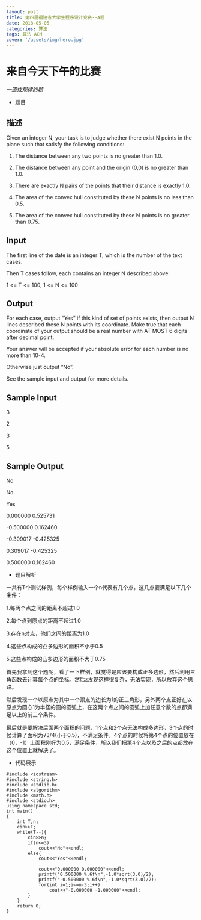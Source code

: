 ```yaml
---
layout: post
title: 第四届福建省大学生程序设计竞赛--A题
date: 2018-05-05
categories: 算法
tags: 算法 ACM
cover: '/assets/img/hero.jpg'
---
```

# 来自今天下午的比赛

*一道找规律的题*

* 题目

## 描述
Given an integer N, your task is to judge whether there exist N points in the plane such that satisfy the following conditions:

1. The distance between any two points is no greater than 1.0.

2. The distance between any point and the origin (0,0) is no greater than 1.0.

3. There are exactly N pairs of the points that their distance is exactly 1.0.

4. The area of the convex hull constituted by these N points is no less than 0.5.

5. The area of the convex hull constituted by these N points is no greater than 0.75.

## Input


The first line of the date is an integer T, which is the number of the text cases.

Then T cases follow, each contains an integer N described above.

1 <= T <= 100, 1 <= N <= 100

## Output

For each case, output “Yes” if this kind of set of points exists, then output N lines described these N points with its coordinate. Make true that each coordinate of your output should be a real number with AT MOST 6 digits after decimal point.

Your answer will be accepted if your absolute error for each number is no more than 10-4.

Otherwise just output “No”.

See the sample input and output for more details.

## Sample Input
3

2

3

5

## Sample Output
No

No

Yes

0.000000 0.525731

-0.500000 0.162460

-0.309017 -0.425325

0.309017 -0.425325

0.500000 0.162460
* 题目解析

一共有T个测试样例，每个样例输入一个n代表有几个点，这几点要满足以下几个条件：

1.每两个点之间的距离不超过1.0

2.每个点到原点的距离不超过1.0

3.存在n对点，他们之间的距离为1.0

4.这些点构成的凸多边形的面积不小于0.5

5.这些点构成的凸多边形的面积不大于0.75


首先我拿到这个题呢，看了一下样例，就觉得是应该要构成正多边形，然后利用三角函数去计算每个点的坐标。然后z发现这样很复杂，无法实现，所以放弃这个思路。

然后发现一个以原点为其中一个顶点的边长为1的正三角形，另外两个点正好在以原点为圆心1为半径的圆的圆弧上，在这两个点之间的圆弧上加任意个数的点都满足以上的前三个条件。

最后就是要解决后面两个面积的问题，1个点和2个点无法构成多边形，3个点的时候计算了面积为√3/4(小于0.5)，不满足条件。4个点的时候将第4个点的位置放在（0，-1）上面积刚好为0.5，满足条件，所以我们把第4个点以及之后的点都放在这个位置上就解决了。

* 代码展示

``` clike
#include <iostream>
#include <string.h>
#include <stdlib.h>
#include <algorithm>
#include <math.h>
#include <stdio.h>
using namespace std;
int main()
{
	int T,n;
    cin>>T;
    while(T--){
        cin>>n;
        if(n<=3)
            cout<<"No"<<endl;
        else{
            cout<<"Yes"<<endl;

            cout<<"0.000000 0.000000"<<endl;
            printf("0.500000 %.6f\n",-1.0*sqrt(3.0)/2);
            printf("-0.500000 %.6f\n",-1.0*sqrt(3.0)/2);
            for(int i=1;i<=n-3;i++)
                cout<<"-0.000000 -1.000000"<<endl;
        }
    }
    return 0;
}

```